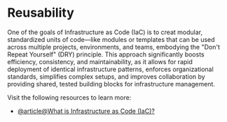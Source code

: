 # Reusability

One of the goals of Infrastructure as Code (IaC) is to creat modular, standardized units of code—like modules or  templates that can be used across multiple projects, environments, and teams, embodying the "Don't Repeat Yourself" (DRY) principle. This approach significantly boosts efficiency, consistency, and maintainability, as it allows for rapid deployment of identical infrastructure patterns, enforces organizational standards, simplifies complex setups, and improves collaboration by providing shared, tested building blocks for infrastructure management.

Visit the following resources to learn more:

- [@article@What is Infrastructure as Code (IaC)?](https://www.redhat.com/en/topics/automation/what-is-infrastructure-as-code-iac)